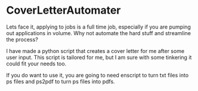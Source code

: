 # CoverLetterAutomater

Lets face it, applying to jobs is a full time job, especially if you are pumping out applications in volume. 
Why not automate the hard stuff and streamline the process? 

I have made a python script that creates a cover letter for me after some user input.
This script is tailored for me, but I am sure with some tinkering it could fit your needs too.

If you do want to use it, you are going to need enscript to turn txt files into ps files and ps2pdf to turn ps files into pdfs. 
